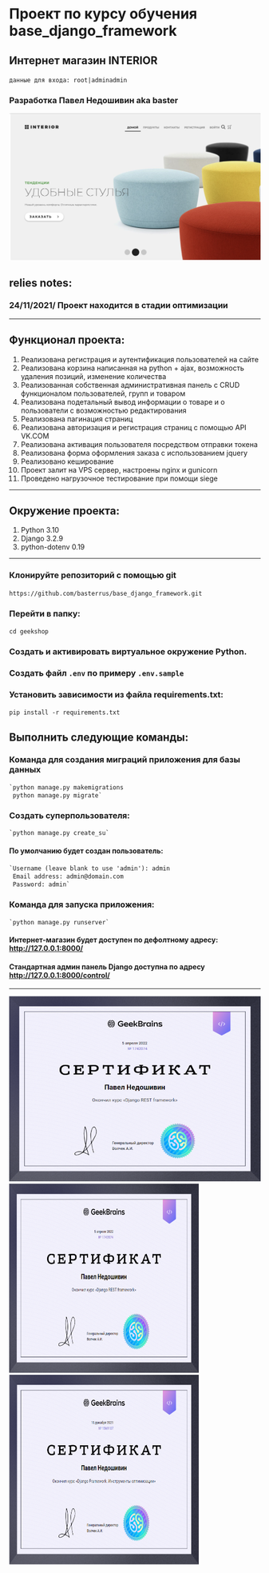 # Проект по курсу обучения base_django_framework
## Интернет магазин INTERIOR
`данные для входа: root|adminadmin`
### Разработка Павел Недошивин aka baster
![img](Screenshot.png)

## relies notes:
### 
### 24/11/2021/ Проект находится в стадии оптимизации
___

## Функционал проекта:
1. Реализована регистрация и аутентификация пользователей на сайте
2. Реализована корзина написанная на python + ajax, возможность удаления позиций, изменение количества
3. Реализованная собственная административная панель с CRUD функционалом пользователей, групп и товаром
4. Реализована подетальный вывод информации о товаре и о пользователи с возможностью редактирования
5. Реализована пагинация страниц
6. Реализована авторизация и регистрация страниц с помощью API VK.COM
7. Реализована активация пользователя посредством отправки токена
8. Реализована форма оформления заказа с использованием jquery
9. Реализовано кеширование
10. Проект залит на VPS сервер, настроены nginx и gunicorn
11. Проведено нагрузочное тестирование при помощи siege


___

## Окружение проекта:
1. Python 3.10
2. Django 3.2.9
3. python-dotenv 0.19
___

### Клонируйте репозиторий с помощью git

`https://github.com/basterrus/base_django_framework.git`

### Перейти в папку:

`cd geekshop`

### Создать и активировать виртуальное окружение Python.

### Создать файл `.env` по примеру `.env.sample`

### Установить зависимости из файла requirements.txt:
`pip install -r requirements.txt`

## Выполнить следующие команды:
### Команда для создания миграций приложения для базы данных
    `python manage.py makemigrations
     python manage.py migrate`
 
### Cоздать суперпользователя:
    `python manage.py create_su`
#### По умолчанию будет создан пользователь:

    `Username (leave blank to use 'admin'): admin
     Email address: admin@domain.com
     Password: admin`
     
### Команда для запуска приложения:
    `python manage.py runserver`
#### Интернет-магазин будет доступен по дефолтному адресу: http://127.0.0.1:8000/
#### Стандартная админ панель Django доступна по адресу http://127.0.0.1:8000/control/
 
___
![img](Screenshot_9.png)
<img src="Screenshot_9.png" width="380" height="380" /> <img src="Screenshot_12.png" width="380" height="380" />


